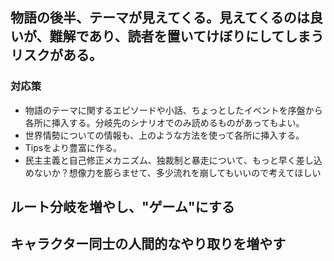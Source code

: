 ## 物語の後半、テーマが見えてくる。見えてくるのは良いが、難解であり、読者を置いてけぼりにしてしまうリスクがある。
### 対応策
- 物語のテーマに関するエピソードや小話、ちょっとしたイベントを序盤から各所に挿入する。分岐先のシナリオでのみ読めるものがあってもよい。
- 世界情勢についての情報も、上のような方法を使って各所に挿入する。
- Tipsをより豊富に作る。
- 民主主義と自己修正メカニズム、独裁制と暴走について、もっと早く差し込めないか？想像力を膨らませて、多少流れを崩してもいいので考えてほしい

## ルート分岐を増やし、"ゲーム"にする


## キャラクター同士の人間的なやり取りを増やす

